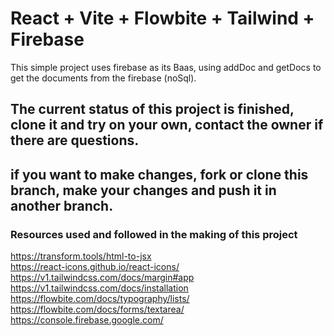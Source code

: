 # React + Vite + Flowbite + Tailwind + Firebase

This simple project uses firebase as its Baas, using addDoc and getDocs to get the documents from the firebase (noSql).

## The current status of this project is finished, clone it and try on your own, contact the owner if there are questions.

## if you want to make changes, fork or clone this branch, make your changes and push it in another branch.

### Resources used and followed in the making of this project

https://transform.tools/html-to-jsx <br>
https://react-icons.github.io/react-icons/ <br>
https://v1.tailwindcss.com/docs/margin#app <br>
https://v1.tailwindcss.com/docs/installation <br>
https://flowbite.com/docs/typography/lists/ <br>
https://flowbite.com/docs/forms/textarea/ <br>
https://console.firebase.google.com/ <br> 
